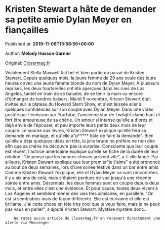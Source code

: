 
# Kristen Stewart a hâte de demander sa petite amie Dylan Meyer en fiançailles

Published at: **2019-11-06T15:58:56+00:00**

Author: **Mélody Husson Garnier**

Original: [Closermag.fr](https://www.closermag.fr/people/kristen-stewart-a-hate-de-demander-sa-petite-amie-dylan-meyer-en-fiancailles-1045631)

Visiblement Stella Maxwell fait bel et bien partie du passé de Kristen Stewart. Depuis quelques mois, la jeune femme de 29 ans coule des jours heureux avec une jeune femme blonde du nom de Dylan Meyer. A plusieurs reprises, les deux tourterelles ont été aperçues dans les rues de Los Angeles, tantôt en train de se balader, de se tenir la main ou encore d'échanger de tendres baisers.
Mardi 5 novembre, Kristen Stewart était invitée sur le plateau du Howard Stern Show, et s'est laissée aller à quelques confidences sur son couple avec Dylan Meyer. Dans une vidéo postée par l'émission sur YouTube, l'ancienne star de Twilight clame haut et fort être amoureuse de sa chérie. Un amour si intense qu'elle a d'ores et déjà envie de l'épouser, et peu importe leurs petits deux mois de leur couple.
Le sourire aux lèvres, Kristen Stewart explique qu'elle fera sa demande en mariage, et qu'elle a"p***** hâte de faire la demande". Bien qu'elle a déjà quelques idées en tête, la jolie brune ne préfère ne rien dire afin que sa chérie ne découvre pas la surprise. Consciente que leur couple est récent, l'actrice américaine explique qu'elle se fiche de la durée de leur relation : "Je pense que les bonnes choses arrivent vite", a-t-elle lancé. Par ailleurs, Kristen Stewart explique que leur premier"je t'aime" a été prononcé au bout de deux semaines, lors d'une soirée festive dans un bar entre amis.
Comme Kristen Stewart l'explique, elle et Dylan Meyer se sont rencontrées il y a six ans de cela, mais s'étaient perdues de vue jusqu'à une récente soirée entre amis. Désormais, les deux femmes sont en couple depuis deux mois, et entre elles c'est une évidence. Et pour cause, toutes deux vivent à Los Angeles et semblent mener des vies très similaires, en parallèle. "On est si semblables mais de façon différente. Elle est écrivaine et elle est brillante. J'ai cette chose en tête très cool que je veux faire, mais je ne peux pas vous en parler", a ajouté Kristen Stewart. Mystère mystère donc...

        Ne ratez aucun article de Closermag.fr en recevant directement une alerte via Messenger
      
